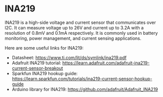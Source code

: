 
# INA219 

INA219 is a high-side voltage and current sensor that communicates over I2C. It can measure voltage up to 26V and current up to 3.2A with a resolution of 0.8mV and 0.1mA respectively. It is commonly used in battery monitoring, power management, and current sensing applications.

Here are some useful links for INA219:

- Datasheet: https://www.ti.com/lit/ds/symlink/ina219.pdf
- Adafruit INA219 tutorial: https://learn.adafruit.com/adafruit-ina219-current-sensor-breakout
- Sparkfun INA219 hookup guide: https://learn.sparkfun.com/tutorials/ina219-current-sensor-hookup-guide
- Arduino library for INA219: https://github.com/adafruit/Adafruit_INA219